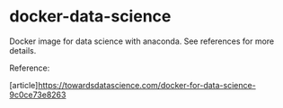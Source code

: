 # docker-data-science

Docker image for data science with anaconda. See references for more details.

Reference:

[article]https://towardsdatascience.com/docker-for-data-science-9c0ce73e8263
